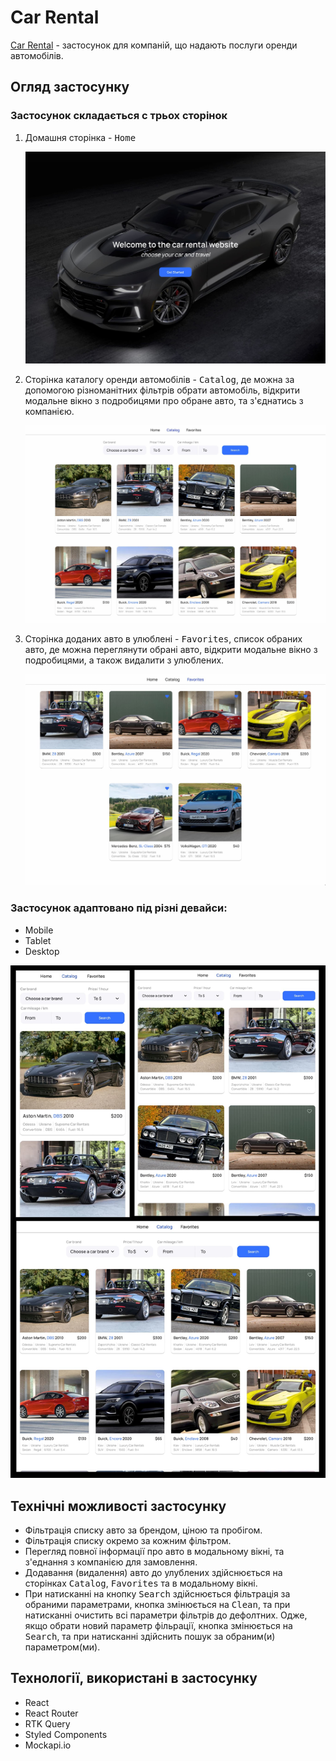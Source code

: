 # Car Rental

[Car Rental](https://k-basket.github.io/car-rental/) - застосунок для компаній,
що надають послуги оренди автомобілів.

## Огляд застосунку

### Застосунок складається с трьох сторінок

1. Домашня сторінка - <kbd>Home</kbd>

   ![Home](./assets/Home.jpg)

2. Сторінка каталогу оренди автомобілів - <kbd>Catalog</kbd>, де можна за
   допомогою різноманітних фільтрів обрати автомобіль, відкрити модальне вікно з
   подробицями про обране авто, та з'єднатись з компанією.

   ![Catalog](./assets/Catalog.jpg)

3. Сторінка доданих авто в улюблені - <kbd>Favorites</kbd>, список обраних авто,
   де можна переглянути обрані авто, відкрити модальне вікно з подробицями, а
   також видалити з улюблених.

   ![Favorites](./assets/Favorite.jpg)

### Застосунок адаптовано під різні девайси:

- Mobile
- Tablet
- Desktop

![Devices](./assets/Devices.jpg)

## Технічні можливості застосунку

- Фільтрація списку авто за брендом, ціною та пробігом.
- Фільтрація списку окремо за кожним фільтром.
- Перегляд повної інформації про авто в модальному вікні, та з'еднання з
  компанією для замовлення.
- Додавання (видалення) авто до улублених здійснюється на сторінках
  <kbd>Catalog</kbd>, <kbd>Favorites</kbd> та в модальному вікні.
- При натисканні на кнопку <kbd>Search</kbd> здійснюється фільтрація за обраними
  параметрами, кнопка змінюється на <kbd>Clean</kbd>, та при натисканні очистить
  всі параметри фільтрів до дефолтних. Одже, якщо обрати новий параметр
  фільрації, кнопка змінюється на <kbd>Search</kbd>, та при натисканні здійснить
  пошук за обраним(и) параметром(ми).

## Технології, використані в застосунку

- React
- React Router
- RTK Query
- Styled Components
- Mockapi.io
